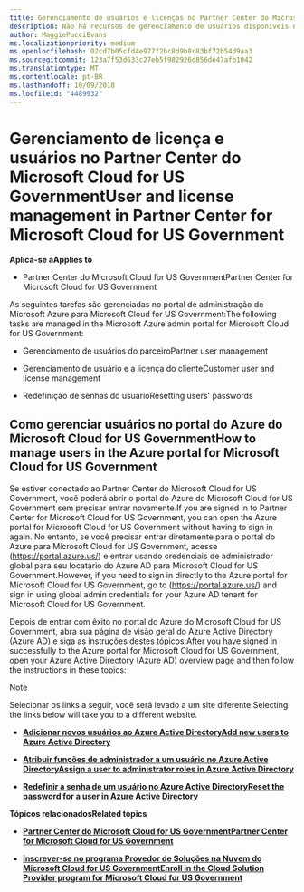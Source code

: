 ```yaml
---
title: Gerenciamento de usuários e licenças no Partner Center do Microsoft Cloud for US Government | Partner Center do Microsoft Cloud for US Government
description: Não há recursos de gerenciamento de usuários disponíveis no Partner Center do Microsoft Cloud for US Government para atender aos requisitos nacionais, regionais e específicos do setor que regem a coleta e o uso de dados das pessoas. Em vez disso, adicione e gerencie usuários no portal do Azure do Microsoft Cloud for US Government.
author: MaggiePucciEvans
ms.localizationpriority: medium
ms.openlocfilehash: 02cd7b05cfd4e977f2bc8d9b8c83bf72b54d9aa3
ms.sourcegitcommit: 123a7f53d633c27eb5f982926d856de47afb1042
ms.translationtype: MT
ms.contentlocale: pt-BR
ms.lasthandoff: 10/09/2018
ms.locfileid: "4489932"
---
```

# <a name="user-and-license-management-in-partner-center-for-microsoft-cloud-for-us-government"></a><span data-ttu-id="9ca18-104">Gerenciamento de licença e usuários no Partner Center do Microsoft Cloud for US Government</span><span class="sxs-lookup"><span data-stu-id="9ca18-104">User and license management in Partner Center for Microsoft Cloud for US Government</span></span>

**<span data-ttu-id="9ca18-105">Aplica-se a</span><span class="sxs-lookup"><span data-stu-id="9ca18-105">Applies to</span></span>**

-  <span data-ttu-id="9ca18-106">Partner Center do Microsoft Cloud for US Government</span><span class="sxs-lookup"><span data-stu-id="9ca18-106">Partner Center for Microsoft Cloud for US Government</span></span>

<span data-ttu-id="9ca18-107">As seguintes tarefas são gerenciadas no portal de administração do Microsoft Azure para Microsoft Cloud for US Government:</span><span class="sxs-lookup"><span data-stu-id="9ca18-107">The following tasks are managed in the Microsoft Azure admin portal for Microsoft Cloud for US Government:</span></span>

- <span data-ttu-id="9ca18-108">Gerenciamento de usuários do parceiro</span><span class="sxs-lookup"><span data-stu-id="9ca18-108">Partner user management</span></span>

- <span data-ttu-id="9ca18-109">Gerenciamento de usuário e a licença do cliente</span><span class="sxs-lookup"><span data-stu-id="9ca18-109">Customer user and license management</span></span>

- <span data-ttu-id="9ca18-110">Redefinição de senhas do usuário</span><span class="sxs-lookup"><span data-stu-id="9ca18-110">Resetting users' passwords</span></span>


## <a name="how-to-manage-users-in-the-azure-portal-for-microsoft-cloud-for-us-government"></a><span data-ttu-id="9ca18-111">Como gerenciar usuários no portal do Azure do Microsoft Cloud for US Government</span><span class="sxs-lookup"><span data-stu-id="9ca18-111">How to manage users in the Azure portal for Microsoft Cloud for US Government</span></span>

<span data-ttu-id="9ca18-112">Se estiver conectado ao Partner Center do Microsoft Cloud for US Government, você poderá abrir o portal do Azure do Microsoft Cloud for US Government sem precisar entrar novamente.</span><span class="sxs-lookup"><span data-stu-id="9ca18-112">If you are signed in to Partner Center for Microsoft Cloud for US Government, you can open the Azure portal for Microsoft Cloud for US Government without having to sign in again.</span></span> <span data-ttu-id="9ca18-113">No entanto, se você precisar entrar diretamente para o portal do Azure para Microsoft Cloud for US Government, acesse (https://portal.azure.us/) e entrar usando credenciais de administrador global para seu locatário do Azure AD para Microsoft Cloud for US Government.</span><span class="sxs-lookup"><span data-stu-id="9ca18-113">However, if you need to sign in directly to the Azure portal for Microsoft Cloud for US Government, go to (https://portal.azure.us/) and sign in using global admin credentials for your Azure AD tenant for Microsoft Cloud for US Government.</span></span>

<span data-ttu-id="9ca18-114">Depois de entrar com êxito no portal do Azure do Microsoft Cloud for US Government, abra sua página de visão geral do Azure Active Directory (Azure AD) e siga as instruções destes tópicos:</span><span class="sxs-lookup"><span data-stu-id="9ca18-114">After you have signed in successfully to the Azure portal for Microsoft Cloud for US Government, open your Azure Active Directory (Azure AD) overview page and then follow the instructions in these topics:</span></span>

> [!NOTE]  
> <span data-ttu-id="9ca18-115">Selecionar os links a seguir, você será levado a um site diferente.</span><span class="sxs-lookup"><span data-stu-id="9ca18-115">Selecting the links below will take you to a different website.</span></span> 

-  [**<span data-ttu-id="9ca18-116">Adicionar novos usuários ao Azure Active Directory</span><span class="sxs-lookup"><span data-stu-id="9ca18-116">Add new users to Azure Active Directory</span></span>**](https://docs.microsoft.com/azure/active-directory/active-directory-users-create-azure-portal)

-  [**<span data-ttu-id="9ca18-117">Atribuir funções de administrador a um usuário no Azure Active Directory</span><span class="sxs-lookup"><span data-stu-id="9ca18-117">Assign a user to administrator roles in Azure Active Directory</span></span>**](https://docs.microsoft.com/azure/active-directory/active-directory-users-assign-role-azure-portal)

-  [**<span data-ttu-id="9ca18-118">Redefinir a senha de um usuário no Azure Active Directory</span><span class="sxs-lookup"><span data-stu-id="9ca18-118">Reset the password for a user in Azure Active Directory</span></span>**](https://docs.microsoft.com/azure/active-directory/active-directory-users-reset-password-azure-portal)

**<span data-ttu-id="9ca18-119">Tópicos relacionados</span><span class="sxs-lookup"><span data-stu-id="9ca18-119">Related topics</span></span>**

-  [**<span data-ttu-id="9ca18-120">Partner Center do Microsoft Cloud for US Government</span><span class="sxs-lookup"><span data-stu-id="9ca18-120">Partner Center for Microsoft Cloud for US Government</span></span>**](partner-center-for-microsoft-us-govt-cloud.md)

-  [**<span data-ttu-id="9ca18-121">Inscrever-se no programa Provedor de Soluções na Nuvem do Microsoft Cloud for US Government</span><span class="sxs-lookup"><span data-stu-id="9ca18-121">Enroll in the Cloud Solution Provider program for Microsoft Cloud for US Government</span></span>**](enroll-in-csp-for-microsoft-us-govt-cloud.md)
